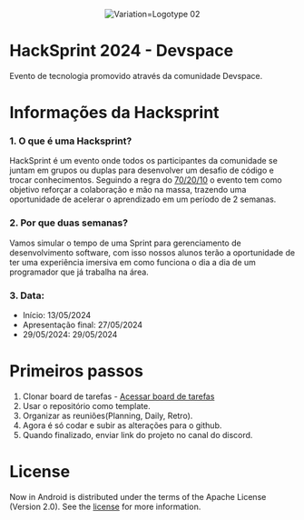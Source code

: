 <div align="center">
   
   ![Variation=Logotype 02](https://github.com/colussicode/FinTrack/assets/54089435/c5b55d7c-2b31-450e-8dc5-86473e9566d1)

</div>

HackSprint 2024 - Devspace 
==========================
Evento de tecnologia promovido através da comunidade Devspace.

# Informações da Hacksprint 

### 1. O que é uma Hacksprint? 
   HackSprint é um evento onde todos os participantes da comunidade se juntam em grupos ou duplas para desenvolver um desafio de código e trocar conhecimentos.
   Seguindo a regra do [70/20/10](https://www.google.com/search?q=o+que+%C3%A9+a+regra+70+20+10&rlz=1C5CHFA_enDE1036DE1036&oq=o+que+%C3%A9+a+regra+70+20+10&gs_lcrp=EgZjaHJvbWUyBggAEEUYOTIICAEQABgWGB7SAQg3ODcyajBqN6gCALACAA&sourceid=chrome&ie=UTF-8#imgrc=0oHCIDUqPyAbqM) o evento tem como objetivo reforçar a colaboração e mão na massa, trazendo uma oportunidade de acelerar o aprendizado em um período de 2 semanas.

### 2. Por que duas semanas?
   Vamos simular o tempo de uma Sprint para gerenciamento de desenvolvimento software, com isso nossos alunos terão a oportunidade de ter uma experiência imersiva em como funciona o dia a dia de um programador que já trabalha na área.

### 3. Data:
   * Início: 13/05/2024
   * Apresentação final: 27/05/2024
   * 29/05/2024: 29/05/2024

# Primeiros passos
   1. Clonar board de tarefas - [Acessar board de tarefas](https://www.notion.so/devspacecommunity/Board-de-tarefas-16b3c63daa1641f0aa53d92ff37abe52)
   2. Usar o repositório como template.
   3. Organizar as reuniões(Planning, Daily, Retro). 
   4. Agora é só codar e subir as alterações para o github.
   5. Quando finalizado, enviar link do projeto no canal do discord.

# License

Now in Android is distributed under the terms of the Apache License (Version 2.0). See the
[license](LICENSE) for more information.
